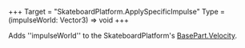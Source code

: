 +++
Target = "SkateboardPlatform.ApplySpecificImpulse"
Type = (impulseWorld: Vector3) => void
+++

Adds ''impulseWorld'' to the SkateboardPlatform's [BasePart.Velocity](https://developer.roblox.com/api-reference/property/BasePart/Velocity).